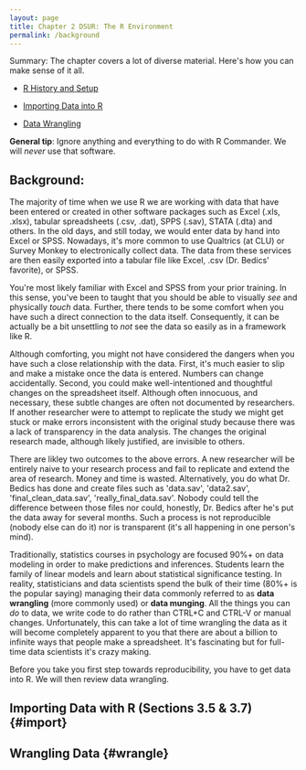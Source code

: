 ```yaml
---
layout: page
title: Chapter 2 DSUR: The R Environment
permalink: /background
---
```


Summary: The chapter covers a lot of diverse material.  Here's how you can make sense of it all.

- [R History and Setup](setup)

- [Importing Data into R](#import)

- [Data Wrangling](#wrangle)


**General tip**: Ignore anything and everything to do with R Commander.  We will *never* use that software.

## Background: 

The majority of time when we use R we are working with data that have been entered or created in other software packages such as Excel (.xls, .xlsx), tabular spreadsheets (.csv, .dat), SPPS (.sav), STATA (.dta) and others.  In the old days, and still today, we would enter data by hand into Excel or SPSS.  Nowadays, it's more common to use Qualtrics (at CLU) or Survey Monkey to electronically collect data.  The data from these services are then easily exported into a tabular file like Excel, .csv (Dr. Bedics' favorite), or SPSS.

You're most likely familiar with Excel and SPSS from your prior training.  In this sense, you've been to taught that you should be able to visually _see_ and physically _touch_ data.  Further, there tends to be some comfort when you have such a direct connection to the data itself.  Consequently, it can be actually be a bit unsettling to _not_ see the data so easily as in a framework like R.

Although comforting, you might not have considered the dangers when you have such a close relationship with the data. First, it's much easier to slip and make a mistake once the data is entered.  Numbers can change accidentally.  Second, you could make well-intentioned and thoughtful changes on the spreadsheet itself.  Although often innocuous, and necessary, these subtle changes are often not documented by researchers.  If another researcher were to attempt to replicate the study we might get stuck or make errors inconsistent with the original study because there was a lack of transparency in the data analysis. The changes the original research made, although likely justified, are invisible to others.

There are likley two outcomes to the above errors. A new researcher will be entirely naive to your research process and fail to replicate and extend the area of research.  Money and time is wasted.  Alternatively, you do what Dr. Bedics has done and create files such as 'data.sav', 'data2.sav', 'final_clean_data.sav', 'really_final_data.sav'.  Nobody could tell the difference between those files nor could, honestly, Dr. Bedics after he's put the data away for several months. Such a process is not reproducible (nobody else can do it) nor is transparent (it's all happening in one person's mind).

Traditionally, statistics courses in psychology are focused 90%+ on data modeling in order to make predictions and inferences.  Students learn the family of linear models and learn about statistical significance testing.  In reality, statisticians and data scientists spend the bulk of their time (80%+ is the popular saying) managing their data commonly referred to as **data wrangling** (more commonly used) or **data munging**.  All the things you can _do_ to data, we write code to do rather than CTRL+C and CTRL-V or manual changes.  Unfortunately, this can take a lot of time wrangling the data as it will become completely apparent to you that there are about a billion to infinite ways that people make a spreadsheet. It's fascinating but for full-time data scientists it's crazy making. 

Before you take you first step towards reproducibility, you have to get data into R.  We will then review data wrangling.

## Importing Data with R (Sections 3.5 & 3.7) {#import}




## Wrangling Data {#wrangle}
